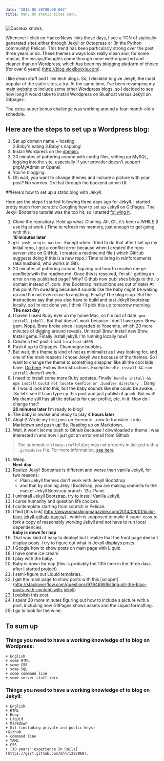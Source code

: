 ```yaml
---
date: "2015-05-30T00:00:00Z"
title: Man, do static sites suck.
---
```


![Ducreux knows.](https://raw.githubusercontent.com/veekaybee/veekaybee.github.io/master/images/ducreux.png)

Whenever I click on HackerNews links these days, I see a TON of statically-generated sites either through Jekyll or Octopress or (in the Python community) Pelican. This trend has been particularly strong over the past three years or so. These themes always look really clean and, for some reason, the essays/thoughts come through more well-organized and cleaner than on Wordpress, which has been my blogging platform of choice [for over 6 years] (http://blog.vickiboykis.com). 

I like clean stuff and I like tech blogs. So, I decided to give Jekyll, the most popular of the static sites, a try. At the same time, I've been revamping my [main website](http://www.vickiboykis.com) to include some other Wordpress blogs, so I decided to see how long it would take to install Wordpress on Bluehost versus Jekyll on Gitpages.  

The extra-super bonus challenge was working  around a four-month-old's schedule. 

## Here are the steps to set up a Wordpress blog:


1. Set up domain name + hosting. <br>
2.Baby's eating 
3.Baby's napping!
4. Install Wordpress on the [domain.](https://codex.wordpress.org/Installing_WordPress#Famous_5-Minute_Install)
5. 20 minutes of puttering around with config files, setting up MySQL, logging into the site, especially if your provider doesn't support phpMyAdmin or Cpanel.  <br>
6. You’re blogging. 
7. Oh wait, you want to change themes and include a picture with your post? No worries. Do that through the backend admin UI. 



##Here's how to set up a static blog with Jekyll: 

Here are the steps I started following three days ago for Jekyll. I started pretty much from scratch:  Googling how to set up Jekyll on GitPages. The Jekyll Bootstrap tutorial was the top hit, so I started [follwing it](http://jekyllbootstrap.com/usage/jekyll-quick-start.html). 

1. Clone the repository. Hold up what. Cloning.  Ah, Git. it’s been a WHILE (I use Hg at work.)  Time to refresh my memory, just enough to get going with this. <br>
**10 minutes later**
2. `git push origin master.` Except when I tried to do that after I set up my initial repo, I got a conflict error because when I created the repo server-side on GitHub, I created a readme.md file ) which GitHub suggests doing if this is a new repo.) Time to bring in reinforcements (aka husband, who works in Git). 
3. 20 minutes of puttering around, figuring out how to resolve merge conflicts with the readme.md. Once this is resolved, I'm still getting an error on my published page? Why? Github now publishes blogs to the .io domain instead of .com. (the Bootstrap instructions are out of date)  At this point,I'm sweating because it sounds like the baby might be waking up and I'm not even close to anything.   Finally! The blog is up. But the instructions say that you also have to build and test Jekyll bootstrap locally, so I'm not done yet.  I think I’ll pick this up tomorrow morning.  <br>
 **The next day** 
4. I haven't used Ruby ever on my home Mac, so I'm out of date.   `gem install jekyll.`  But that doesn’t work because I don’t have gem. Brew gem. Nope, Brew broke since I upgraded to Yosemite, which 20 more minutes of digging around reveals. Uninstall Brew. Install new Brew.  Install gems. Finally install jekyll. I'm running locally now!
5. Create a test post. Load `localhost:4000`
6. Push it up to Gitpages. Champagne bubbles. 
7. But wait, this theme is kind of not as minimalist as I was looking for, and one of the main reasons I chose Jekyll was because of the themes. So I want to change the theme to something snappier, like all the cool kids have. [Go here](http://sparanoid.com/lab/amsf/getting-started.html). Follow  the instructions. Except  `bundle install && npm install` doesn’t work. 
5. I need to install some more Ruby updates. Finally!  `bundle install && npm install`
`Could not locate Gemfile or .bundle/ directory .`  Dang it. I would look into this, but the baby sounds like she could be awake. . .So let’s see if I can type up this post and just publish it quick. But wait! My theme still has all the defaults for user profile, etc.  in it. How do I change that?<br>
**20 minutes later** I’m ready to blog!<br>
7. The baby is awake and ready to play 
**4 hours later**
8.  Alright! Wrote my first post on Evernote...now to translate it into Markdown and push up!
8a. Reading up on Markdown. 
9. Wait, it won’t let me push to Github because I downloaded a theme I was interested in and now I just got an error email from Github 
>The submodule `almace-scaffolding` was not properly initialized with a `.gitmodules` file. For more information, [see here](https://help.github.com/articles/page-build-failed-missing-submodule.)
10. Weep.  <br>
**Next day.**
12. Realize Jekyll Bootstrap is different and worse than vanilla Jekyll, for two reasons: 
    + Plain Jekyll themes don't work with Jekyll Bootstrap
    + and that by cloning Jekyll Bootstrap, you are making commits to the master Jekyll Boostrap branch.
12a. Panic. 
13. I uninstall Jekyll Bootstrap, try to install Vanilla Jekyll. 
14. I curse humanity and question life choices. 
15. I contemplate starting from scratch in Pelican. 
15. I find [this link] (http://www.smashingmagazine.com/2014/08/01/build-blog-jekyll-github-pages/) , which is supposed to make it super-easy to fork a copy of reasonably working Jekyll and not have to run local dependencies.  <br>
**baby is down for nap**
16. That was kind of easy to deploy! but I realize that the front page doesn't display posts. I try to figure out what in Jekyll displays posts.  
17. I Google how to show posts on main page with Liquid. 
18. I have some ice cream. 
19. I play with the baby. 
20. Baby is down for nap (this is probably the 10th time in the three days after I started project).
21. I semi-figure out Liquid templates. 
22. I get the main page to show posts with this [snippet] (http://stackoverflow.com/questions/9794699/listing-all-the-blog-posts-with-content-with-jekyll)
22. I publish this post. 
23. I spent 20 more minutes figuring out how to include a picture with a post, including how GitPages shows assets and the Liquid formatting. 
23. I go to look for the wine.  

## To sum up

### Things you need to have a working knowledge of to blog on Wordpress: 
    + English 
    + some HTML 
    + some CSS
    + some SQL
    + some command line 
    + some server stuff <br>
### Things you need to have a working knowledge of to blog on Jekyll: 
    + English
    + HTML
    + Ruby
    + Liquid
    + Markdown
    + Git (including private and public keys)
    +Github
    + command line
    + YAML
    + CSS
    + [10 years' experience in Rails] (https://gist.github.com/dhh/1285068). 
